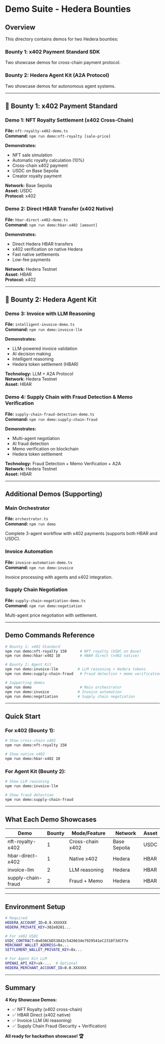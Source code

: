 # Demo Suite - Hedera Bounties

## Overview

This directory contains demos for two Hedera bounties:

### Bounty 1: x402 Payment Standard SDK

Two showcase demos for cross-chain payment protocol.

### Bounty 2: Hedera Agent Kit (A2A Protocol)

Two showcase demos for autonomous agent systems.

---

## 🎯 Bounty 1: x402 Payment Standard

### Demo 1: NFT Royalty Settlement (x402 Cross-Chain)

**File:** `nft-royalty-x402-demo.ts`  
**Command:** `npm run demo:nft-royalty [sale-price]`

**Demonstrates:**

- NFT sale simulation
- Automatic royalty calculation (10%)
- Cross-chain x402 payment
- USDC on Base Sepolia
- Creator royalty payment

**Network:** Base Sepolia  
**Asset:** USDC  
**Protocol:** x402

### Demo 2: Direct HBAR Transfer (x402 Native)

**File:** `hbar-direct-x402-demo.ts`  
**Command:** `npm run demo:hbar-x402 [amount]`

**Demonstrates:**

- Direct Hedera HBAR transfers
- x402 verification on native Hedera
- Fast native settlements
- Low-fee payments

**Network:** Hedera Testnet  
**Asset:** HBAR  
**Protocol:** x402

---

## 🤖 Bounty 2: Hedera Agent Kit

### Demo 3: Invoice with LLM Reasoning

**File:** `intelligent-invoice-demo.ts`  
**Command:** `npm run demo:invoice-llm`

**Demonstrates:**

- LLM-powered invoice validation
- AI decision making
- Intelligent reasoning
- Hedera token settlement (HBAR)

**Technology:** LLM + A2A Protocol  
**Network:** Hedera Testnet  
**Asset:** HBAR

### Demo 4: Supply Chain with Fraud Detection & Memo Verification

**File:** `supply-chain-fraud-detection-demo.ts`  
**Command:** `npm run demo:supply-chain-fraud`

**Demonstrates:**

- Multi-agent negotiation
- AI fraud detection
- Memo verification on blockchain
- Hedera token settlement

**Technology:** Fraud Detection + Memo Verification + A2A  
**Network:** Hedera Testnet  
**Asset:** HBAR

---

## Additional Demos (Supporting)

### Main Orchestrator

**File:** `orchestrator.ts`  
**Command:** `npm run demo`

Complete 3-agent workflow with x402 payments (supports both HBAR and USDC).

### Invoice Automation

**File:** `invoice-automation-demo.ts`  
**Command:** `npm run demo:invoice`

Invoice processing with agents and x402 integration.

### Supply Chain Negotiation

**File:** `supply-chain-negotiation-demo.ts`  
**Command:** `npm run demo:negotiation`

Multi-agent price negotiation with settlement.

---

## Demo Commands Reference

```bash
# Bounty 1: x402 Standard
npm run demo:nft-royalty 150      # NFT royalty (USDC on Base)
npm run demo:hbar-x402 10         # HBAR direct (x402 native)

# Bounty 2: Agent Kit
npm run demo:invoice-llm         # LLM reasoning + Hedera tokens
npm run demo:supply-chain-fraud   # Fraud detection + memo verification

# Supporting demos
npm run demo                      # Main orchestrator
npm run demo:invoice             # Invoice automation
npm run demo:negotiation         # Supply chain negotiation
```

---

## Quick Start

### For x402 (Bounty 1):

```bash
# Show cross-chain x402
npm run demo:nft-royalty 150

# Show native x402
npm run demo:hbar-x402 10
```

### For Agent Kit (Bounty 2):

```bash
# Show LLM reasoning
npm run demo:invoice-llm

# Show fraud detection
npm run demo:supply-chain-fraud
```

---

## What Each Demo Showcases

| Demo               | Bounty | Mode/Feature     | Network      | Asset |
| ------------------ | ------ | ---------------- | ------------ | ----- |
| nft-royalty-x402   | 1      | Cross-chain x402 | Base Sepolia | USDC  |
| hbar-direct-x402   | 1      | Native x402      | Hedera       | HBAR  |
| invoice-llm        | 2      | LLM reasoning    | Hedera       | HBAR  |
| supply-chain-fraud | 2      | Fraud + Memo     | Hedera       | HBAR  |

---

## Environment Setup

```bash
# Required
HEDERA_ACCOUNT_ID=0.0.XXXXXX
HEDERA_PRIVATE_KEY=302e0201...

# For x402 USDC
USDC_CONTRACT=0x036CbD53842c5426634e7929541eC2318f3dCF7e
MERCHANT_WALLET_ADDRESS=0x...
SETTLEMENT_WALLET_PRIVATE_KEY=0x...

# For Agent Kit LLM
OPENAI_API_KEY=sk-...  # Optional
HEDERA_MERCHANT_ACCOUNT_ID=0.0.XXXXXX
```

---

## Summary

**4 Key Showcase Demos:**

- ✅ NFT Royalty (x402 cross-chain)
- ✅ HBAR Direct (x402 native)
- ✅ Invoice LLM (AI reasoning)
- ✅ Supply Chain Fraud (Security + Verification)

**All ready for hackathon showcase! 🏆**
